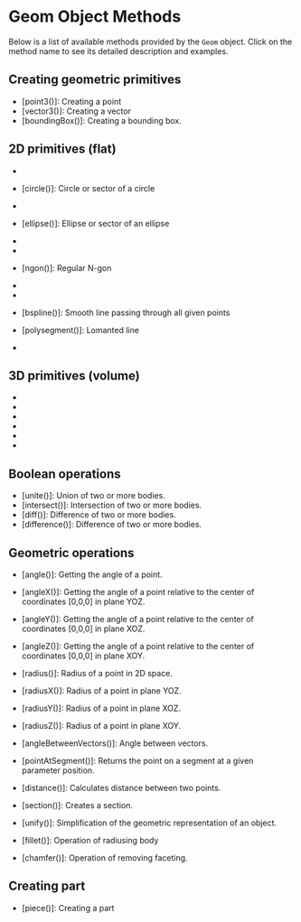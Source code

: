 # Geom Object Methods
Below is a list of available methods provided by the `Geom` object. Click on the method name to see its detailed description and examples.

## Creating geometric primitives

- [point3()]: Creating a point
- [vector3()]: Creating a vector
- [boundingBox()]: Creating a bounding box.

## 2D primitives (flat)
- [arc()]: Arc
- [circle()]: Circle or sector of a circle
- [ring()]: Ring
- [ellipse()]: Ellipse or sector of an ellipse
- [square()]: Square
- [rectangle()]: Rectangle
- [ngon()]: Regular N-gon
- [infplane()]: Plane

- [segment()]: Segment
- [bspline()]: Smooth line passing through all given points
- [polysegment()]: Lomanted line
- [polygon()]: Polygon

## 3D primitives (volume)
- [box()]: Paralellipiped
- [collar()]: Collar
- [cone()]: Cone
- [cylinder()]: Cylinder
- [sphere()]: Sphere
- [torus()]: Tor

## Boolean operations
- [unite()]: Union of two or more bodies.
- [intersect()]: Intersection of two or more bodies.
- [diff()]: Difference of two or more bodies.
- [difference()]: Difference of two or more bodies.

## Geometric operations
- [angle()]: Getting the angle of a point.
- [angleX()]: Getting the angle of a point relative to the center of coordinates [0,0,0] in plane YOZ.
- [angleY()]: Getting the angle of a point relative to the center of coordinates [0,0,0] in plane XOZ.
- [angleZ()]: Getting the angle of a point relative to the center of coordinates [0,0,0] in plane XOY.

- [radius()]: Radius of a point in 2D space.
- [radiusX()]: Radius of a point in plane YOZ.
- [radiusY()]: Radius of a point in plane XOZ.
- [radiusZ()]: Radius of a point in plane XOY.

- [angleBetweenVectors()]: Angle between vectors.
- [pointAtSegment()]: Returns the point on a segment at a given parameter position.
- [distance()]: Calculates distance between two points. 

- [section()]: Creates a section. 
- [unify()]: Simplification of the geometric representation of an object.
- [fillet()]: Operation of radiusing body
- [chamfer()]: Operation of removing faceting.

## Creating part
- [piece()]: Creating a part